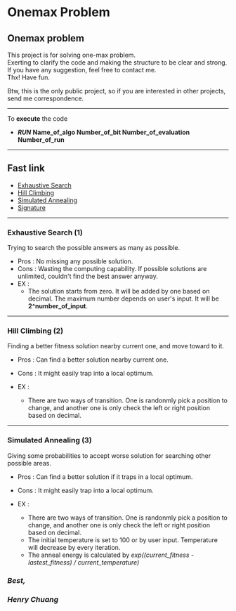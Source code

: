 # Onemax Problem

## Onemax problem

This project is for solving one-max problem.  
Exerting to clarify the code and making the structure to be clear and strong.  
If you have any suggestion, feel free to contact me.  
Thx! Have fun.  

Btw, this is the only public project, so if you are interested in other projects, send me correspondence.  

-----  
To **execute** the code  

- ***RUN*** **Name_of_algo Number_of_bit Number_of_evaluation Number_of_run**  

-----

## **Fast link**

- [Exhaustive Search](#Exhaustive-Search-(1))
- [Hill Climbing](#Hill-Climbing-(2))
- [Simulated Annealing](#Simulated-Annealing-(3))
- [Signature](#Best,)

-----

### **Exhaustive Search (1)**  

Trying to search the possible answers as many as possible.  

- Pros : No missing any possible solution.  
- Cons : Wasting the computing capability. If possible solutions are unlimited, couldn't find the best answer anyway.  
- EX :
  - The solution starts from zero. It will be added by one based on decimal. The maximum number depends on user's input. It will be **2^number_of_input**.

-----

### **Hill Climbing (2)**  

Finding a better fitness solution nearby current one, and move toward to it.  

- Pros : Can find a better solution nearby current one.  
- Cons : It might easily trap into a local optimum.  
- EX :

  - There are two ways of transition. One is randonmly pick a position to change,
and another one is only check the left or right position based on decimal.  

-----

### **Simulated Annealing (3)**  

Giving some probabilities to accept worse solution for searching other possible areas.  

- Pros : Can find a better solution if it traps in a local optimum.  
- Cons : It might easily trap into a local optimum.  
- EX :

  - There are two ways of transition. One is randonmly pick a position to change,
and another one is only check the left or right position based on decimal.  
  - The initial temperature is set to 100 or by user input. Temperature will decrease by every iteration.  
  - The anneal energy is calculated by *exp((current_fitness - lastest_fitness) / current_temperature)*
  
### ***Best,***  

### ***Henry Chuang***
